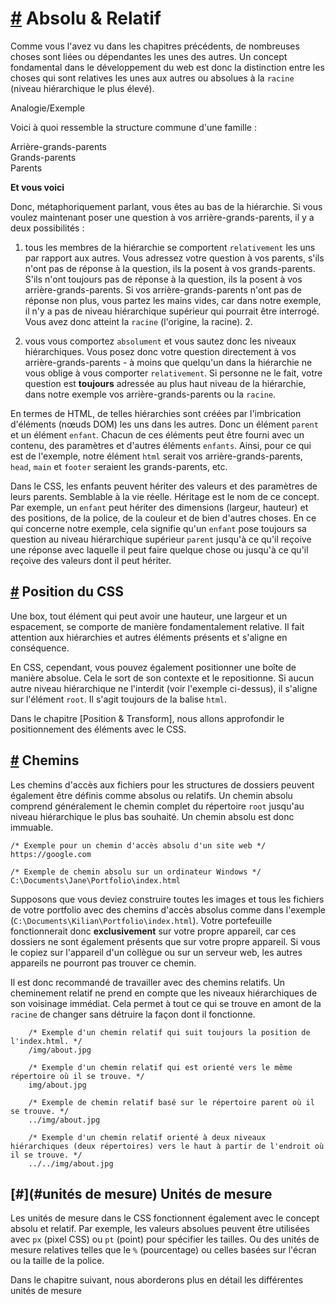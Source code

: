 [#](#absolu-relatif) Absolu & Relatif
===========================================

Comme vous l'avez vu dans les chapitres précédents, de nombreuses choses sont liées ou dépendantes les unes des autres. Un concept fondamental dans le développement du web est donc la distinction entre les choses qui sont relatives les unes aux autres ou absolues à la `racine` (niveau hiérarchique le plus élevé).

Analogie/Exemple

Voici à quoi ressemble la structure commune d'une famille :

Arrière-grands-parents  
Grands-parents  
Parents  

**Et vous voici**

Donc, métaphoriquement parlant, vous êtes au bas de la hiérarchie. Si vous voulez maintenant poser une question à vos arrière-grands-parents, il y a deux possibilités :

1. tous les membres de la hiérarchie se comportent `relativement` les uns par rapport aux autres. Vous adressez votre question à vos parents, s'ils n'ont pas de réponse à la question, ils la posent à vos grands-parents. S'ils n'ont toujours pas de réponse à la question, ils la posent à vos arrière-grands-parents. Si vos arrière-grands-parents n'ont pas de réponse non plus, vous partez les mains vides, car dans notre exemple, il n'y a pas de niveau hiérarchique supérieur qui pourrait être interrogé. Vous avez donc atteint la `racine` (l'origine, la racine). 2.
    
2. vous vous comportez `absolument` et vous sautez donc les niveaux hiérarchiques. Vous posez donc votre question directement à vos arrière-grands-parents - à moins que quelqu'un dans la hiérarchie ne vous oblige à vous comporter `relativement`. Si personne ne le fait, votre question est **toujours** adressée au plus haut niveau de la hiérarchie, dans notre exemple vos arrière-grands-parents ou la `racine`.
    

En termes de HTML, de telles hiérarchies sont créées par l'imbrication d'éléments (nœuds DOM) les uns dans les autres. Donc un élément `parent` et un élément `enfant`. Chacun de ces éléments peut être fourni avec un contenu, des paramètres et d'autres éléments `enfants`. Ainsi, pour ce qui est de l'exemple, notre élément `html` serait vos arrière-grands-parents, `head`, `main` et `footer` seraient les grands-parents, etc.

Dans le CSS, les enfants peuvent hériter des valeurs et des paramètres de leurs parents. Semblable à la vie réelle. Héritage est le nom de ce concept. Par exemple, un `enfant` peut hériter des dimensions (largeur, hauteur) et des positions, de la police, de la couleur et de bien d'autres choses. En ce qui concerne notre exemple, cela signifie qu'un `enfant` pose toujours sa question au niveau hiérarchique supérieur `parent` jusqu'à ce qu'il reçoive une réponse avec laquelle il peut faire quelque chose ou jusqu'à ce qu'il reçoive des valeurs dont il peut hériter.

[#](#css-position) Position du CSS
-------------------------------

Une box, tout élément qui peut avoir une hauteur, une largeur et un espacement, se comporte de manière fondamentalement relative. Il fait attention aux hiérarchies et autres éléments présents et s'aligne en conséquence.

En CSS, cependant, vous pouvez également positionner une boîte de manière absolue. Cela le sort de son contexte et le repositionne. Si aucun autre niveau hiérarchique ne l'interdit (voir l'exemple ci-dessus), il s'aligne sur l'élément `root`. Il s'agit toujours de la balise `html`.

Dans le chapitre [Position & Transform], nous allons approfondir le positionnement des éléments avec le CSS.

[#](#paths) Chemins
-----------------

Les chemins d'accès aux fichiers pour les structures de dossiers peuvent également être définis comme absolus ou relatifs. Un chemin absolu comprend généralement le chemin complet du répertoire `root` jusqu'au niveau hiérarchique le plus bas souhaité. Un chemin absolu est donc immuable.

```
/* Exemple pour un chemin d'accès absolu d'un site web */
https://google.com

/* Exemple de chemin absolu sur un ordinateur Windows */
C:\Documents\Jane\Portfolio\index.html	
```    

Supposons que vous deviez construire toutes les images et tous les fichiers de votre portfolio avec des chemins d'accès absolus comme dans l'exemple (`C:\Documents\Kilian\Portfolio\index.html`). Votre portefeuille fonctionnerait donc **exclusivement** sur votre propre appareil, car ces dossiers ne sont également présents que sur votre propre appareil. Si vous le copiez sur l'appareil d'un collègue ou sur un serveur web, les autres appareils ne pourront pas trouver ce chemin.

Il est donc recommandé de travailler avec des chemins relatifs. Un cheminement relatif ne prend en compte que les niveaux hiérarchiques de son voisinage immédiat. Cela permet à tout ce qui se trouve en amont de la `racine` de changer sans détruire la façon dont il fonctionne.

```
    /* Exemple d'un chemin relatif qui suit toujours la position de l'index.html. */
    /img/about.jpg
    
    /* Exemple d'un chemin relatif qui est orienté vers le même répertoire où il se trouve. */
    img/about.jpg
    
    /* Exemple de chemin relatif basé sur le répertoire parent où il se trouve. */
    ../img/about.jpg
    
    /* Exemple d'un chemin relatif orienté à deux niveaux hiérarchiques (deux répertoires) vers le haut à partir de l'endroit où il se trouve. */
    ../../img/about.jpg
 ```   
    

[#](#unités de mesure) Unités de mesure
---------------------------------

Les unités de mesure dans le CSS fonctionnent également avec le concept absolu et relatif. Par exemple, les valeurs absolues peuvent être utilisées avec `px` (pixel CSS) ou `pt` (point) pour spécifier les tailles. Ou des unités de mesure relatives telles que le `%` (pourcentage) ou celles basées sur l'écran ou la taille de la police.

Dans le chapitre suivant, nous aborderons plus en détail les différentes unités de mesure